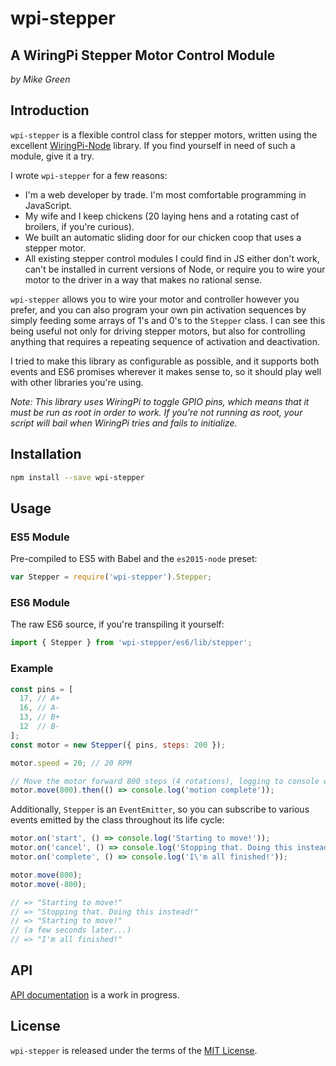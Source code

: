 # wpi-stepper
## A WiringPi Stepper Motor Control Module

_by Mike Green_

## Introduction

`wpi-stepper` is a flexible control class for stepper motors, written using the excellent [WiringPi-Node](https://www.npmjs.com/package/wiring-pi) library. If you find yourself in need of such a module, give it a try.

I wrote `wpi-stepper` for a few reasons:

+ I'm a web developer by trade. I'm most comfortable programming in JavaScript.
+ My wife and I keep chickens (20 laying hens and a rotating cast of broilers, if you're curious).
+ We built an automatic sliding door for our chicken coop that uses a stepper motor.
+ All existing stepper control modules I could find in JS either don't work, can't be installed in current versions of Node, or require you to wire your motor to the driver in a way that makes no rational sense.

`wpi-stepper` allows you to wire your motor and controller however you prefer, and you can also program your own pin activation sequences by simply feeding some arrays of 1's and 0's to the `Stepper` class. I can see this being useful not only for driving stepper motors, but also for controlling anything that requires a repeating sequence of activation and deactivation.

I tried to make this library as configurable as possible, and it supports both events and ES6 promises wherever it makes sense to, so it should play well with other libraries you're using.

_Note: This library uses WiringPi to toggle GPIO pins, which means that it must be run as root in order to work. If you're not running as root, your script will bail when WiringPi tries and fails to initialize._

## Installation

```sh
npm install --save wpi-stepper
```

## Usage

### ES5 Module

Pre-compiled to ES5 with Babel and the `es2015-node` preset:

```js
var Stepper = require('wpi-stepper').Stepper;
```

### ES6 Module

The raw ES6 source, if you're transpiling it yourself:

```js
import { Stepper } from 'wpi-stepper/es6/lib/stepper';
```

### Example

```js
const pins = [
  17, // A+
  16, // A-
  13, // B+
  12  // B-
];
const motor = new Stepper({ pins, steps: 200 });

motor.speed = 20; // 20 RPM

// Move the motor forward 800 steps (4 rotations), logging to console when done:
motor.move(800).then(() => console.log('motion complete'));
```

Additionally, `Stepper` is an `EventEmitter`, so you can subscribe to various events emitted by the class throughout its life cycle:

```js
motor.on('start', () => console.log('Starting to move!'));
motor.on('cancel', () => console.log('Stopping that. Doing this instead!'));
motor.on('complete', () => console.log('I\'m all finished!'));

motor.move(800);
motor.move(-800);

// => "Starting to move!"
// => "Stopping that. Doing this instead!"
// => "Starting to move!"
// (a few seconds later...)
// => "I'm all finished!"

```

## API

[API documentation](doc/api.md) is a work in progress.

## License

`wpi-stepper` is released under the terms of the [MIT License](./LICENSE).
